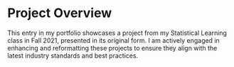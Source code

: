# Project Overview
This entry in my portfolio showcases a project from my Statistical Learning class in Fall 2021, presented in its original form. I am actively engaged in enhancing and reformatting these projects to ensure they align with the latest industry standards and best practices.
